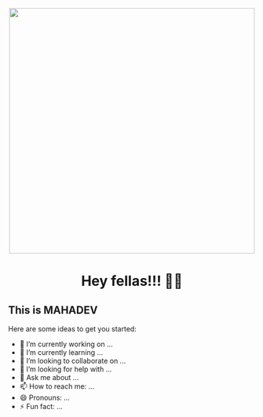 <div id="header" align="center">
  <img src="https://media.giphy.com/media/mlCb3AjEE6N4Q/giphy.gif" width="500"/>
</div>

<h1 align="center">Hey fellas!!! 🤘🤘</h1>
<h2>This is MAHADEV </h2>


Here are some ideas to get you started:

- 🔭 I’m currently working on ...
- 🌱 I’m currently learning ...
- 👯 I’m looking to collaborate on ...
- 🤔 I’m looking for help with ...
- 💬 Ask me about ...
- 📫 How to reach me: ...
- 😄 Pronouns: ...
- ⚡ Fun fact: ...
